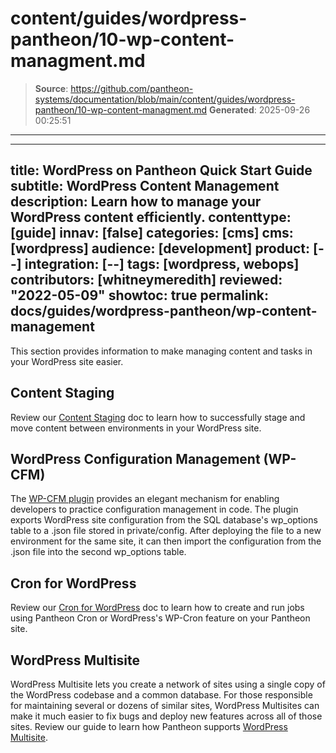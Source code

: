 # content/guides/wordpress-pantheon/10-wp-content-managment.md

> **Source**: https://github.com/pantheon-systems/documentation/blob/main/content/guides/wordpress-pantheon/10-wp-content-managment.md
> **Generated**: 2025-09-26 00:25:51

---

---
title: WordPress on Pantheon Quick Start Guide
subtitle: WordPress Content Management
description: Learn how to manage your WordPress content efficiently.
contenttype: [guide]
innav: [false]
categories: [cms]
cms: [wordpress]
audience: [development]
product: [--]
integration: [--]
tags: [wordpress, webops]
contributors: [whitneymeredith]
reviewed: "2022-05-09"
showtoc: true
permalink: docs/guides/wordpress-pantheon/wp-content-management
---

This section provides information to make managing content and tasks in your WordPress site easier.

## Content Staging

Review our [Content Staging](/content-staging) doc to learn how to successfully stage and move content between environments in your WordPress site.

## WordPress Configuration Management (WP-CFM)

The [WP-CFM plugin](/guides/wordpress-configurations/wp-cfm) provides an elegant mechanism for enabling developers to practice configuration management in code. The plugin exports WordPress site configuration from the SQL database's wp_options table to a .json file stored in private/config. After deploying the file to a new environment for the same site, it can then import the configuration from the .json file into the second wp_options table.

## Cron for WordPress

Review our [Cron for WordPress](/guides/wordpress-developer/wordpress-cron) doc to learn how to create and run jobs using Pantheon Cron or WordPress's WP-Cron feature on your Pantheon site.

## WordPress Multisite

WordPress Multisite lets you create a network of sites using a single copy of the WordPress codebase and a common database. For those responsible for maintaining several or dozens of similar sites, WordPress Multisites can make it much easier to fix bugs and deploy new features across all of those sites. Review our guide to learn how Pantheon supports [WordPress Multisite](/guides/multisite/).
